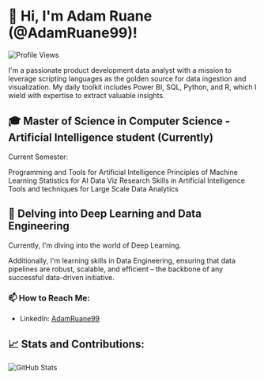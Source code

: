# 👋 Hi, I'm Adam Ruane (@AdamRuane99)!

![Profile Views](https://komarev.com/ghpvc/?username=AdamRuane99)

I'm a passionate product development data analyst with a mission to leverage scripting languages as the golden source for data ingestion and visualization. My daily toolkit includes Power BI, SQL, Python, and R, which I wield with expertise to extract valuable insights.

## 🎓 Master of Science in Computer Science - Artificial Intelligence student  (Currently)
Current Semester:

Programming and Tools for Artificial Intelligence 
Principles of Machine Learning 
Statistics for AI 
Data Viz 
Research Skills in Artificial Intelligence 
Tools and techniques for Large Scale Data Analytics 

## 🚀 Delving into Deep Learning and Data Engineering

Currently, I'm diving into the world of Deep Learning.

Additionally, I'm learning skills in Data Engineering, ensuring that data pipelines are robust, scalable, and efficient – the backbone of any successful data-driven initiative.

### 📫 How to Reach Me:

- LinkedIn: [AdamRuane99](www.linkedin.com/in/adam-ruane)

## 📈 Stats and Contributions:

![GitHub Stats](https://github-readme-stats.vercel.app/api?username=AdamRuane99&show_icons=true&count_private=true&hide=prs&theme=radical)


